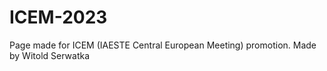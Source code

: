 # ICEM-2023
Page made for ICEM (IAESTE Central European Meeting) promotion. Made by Witold Serwatka
